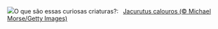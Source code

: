 ![](https://www.bing.com/th?id=OHR.GHOAudubonDay_PT-BR5342739946_UHD.jpg&w=1000)O que são essas curiosas criaturas?:&nbsp;&ensp;[Jacurutus calouros (© Michael Morse/Getty Images)](https://www.bing.com/th?id=OHR.GHOAudubonDay_PT-BR5342739946_UHD.jpg)
<br><br/>
